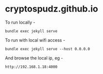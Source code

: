 # cryptospudz.github.io

To run locally -
```
bundle exec jekyll serve
```

To run with local wifi access -
```
bundle exec jekyll serve --host 0.0.0.0
```

And browse the local ip, eg -
```
http://192.168.1.18:4000
```